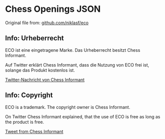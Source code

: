 <h1>Chess Openings JSON</h1>

<p>Original file from: <a href="https://github.com/niklasf/eco">github.com/niklasf/eco</a></p>

<h2>Info: Urheberrecht</h2>
<p>ECO ist eine eingetragene Marke. Das Urheberrecht besitzt Chess Informant.</p>
<p>Auf Twitter erklärt Chess Informant, dass die Nutzung von ECO frei ist, solange das Produkt kostenlos ist.</p>
<a href="https://twitter.com/chessinformant/status/769927079009914880">Twitter-Nachricht von Chess Informant</a>

<h2>Info: Copyright</h2>
<p>ECO is a trademark. The copyright owner is Chess Informant.</p>
<p>On Twitter Chess Informant explained, that the use of ECO is free as long as the product is free.</p>
<a href="https://twitter.com/chessinformant/status/769927079009914880">Tweet from Chess Informant</a>

